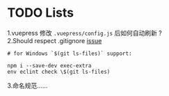 # TODO Lists

1.vuepress 修改 `.vuepress/config.js` 后如何自动刷新 ?  
2.Should respect .gitignore
[issue](https://github.com/jedmao/eclint/issues/128)

```shell
# for Windows `$(git ls-files)` support:

npm i --save-dev exec-extra
env eclint check \$(git ls-files)
```

3.命名规范……
